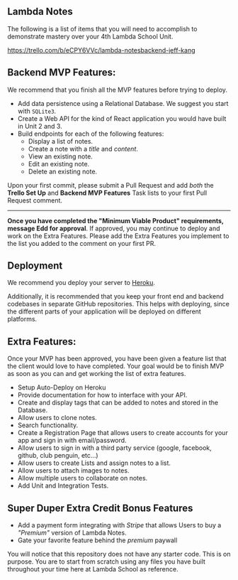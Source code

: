 ## Lambda Notes
The following is a list of items that you will need to accomplish to demonstrate mastery over your 4th Lambda School Unit.

https://trello.com/b/eCPY6VVc/lambda-notesbackend-jeff-kang

## Backend MVP Features:

We recommend that you finish all the MVP features before trying to deploy.

- Add data persistence using a Relational Database. We suggest you start with `SQLite3`.
- Create a Web API for the kind of React application you would have built in Unit 2 and 3.
- Build endpoints for each of the following features:
  - Display a list of notes.
  - Create a note with a _title_ and _content_.
  - View an existing note.
  - Edit an existing note.
  - Delete an existing note.

Upon your first commit, please submit a Pull Request and add _both_ the **Trello Set Up** and **Backend MVP Features** Task lists to your first Pull Request comment.

---

**Once you have completed the "Minimum Viable Product" requirements, message Edd for approval**. If approved, you may continue to deploy and work on the Extra Features. Please add the Extra Features you implement to the list you added to the comment on your first PR.

## Deployment

We recommend you deploy your server to [Heroku](https://devcenter.heroku.com/articles/getting-started-with-nodejs#introduction).

Additionally, it is recommended that you keep your front end and backend codebases in separate GitHub repositories. This helps with deploying, since the different parts of your application will be deployed on different platforms.

## Extra Features:

Once your MVP has been approved, you have been given a feature list that the client would love to have completed. Your goal would be to finish MVP as soon as you can and get working the list of extra features.

- Setup Auto-Deploy on Heroku
- Provide documentation for how to interface with your API.
- Create and display tags that can be added to notes and stored in the Database.
- Allow users to clone notes.
- Search functionality.
- Create a Registration Page that allows users to create accounts for your app and sign in with email/password.
- Allow users to sign in with a third party service (google, facebook, github, club penguin, etc...)
- Allow users to create Lists and assign notes to a list.
- Allow users to attach images to notes.
- Allow multiple users to collaborate on notes.
- Add Unit and Integration Tests.

## Super Duper Extra Credit Bonus Features

- Add a payment form integrating with _Stripe_ that allows Users to buy a _"Premium"_ version of Lambda Notes.
- Gate your favorite feature behind the _premium_ paywall

You will notice that this repository does not have any starter code. This is on purpose. You are to start from scratch using any files you have built throughout your time here at Lambda School as reference.
